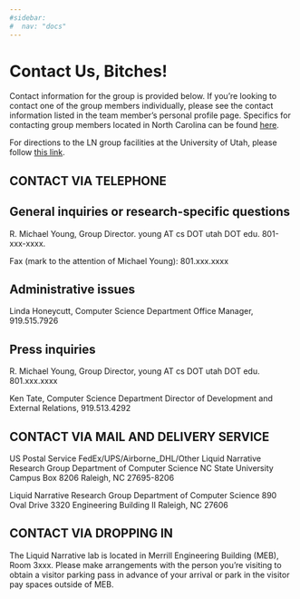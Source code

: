 ```yaml
---
#sidebar: 
#  nav: "docs"
---
```


# Contact Us, Bitches! #

Contact information for the group is provided below.  If you’re
looking to contact one of the group members individually, please see
the contact information listed in the team member’s personal profile
page.  Specifics for contacting group members located in North
Carolina can be found [here](https://liquidnarrative.csc.ncsu.edu/current-and-past-members/).

For directions to the LN group facilities at the University of Utah, please follow [this link](/_pages/directions.md).

## CONTACT VIA TELEPHONE ##

## General inquiries or research-specific questions

R. Michael Young, Group Director.  young AT cs DOT utah DOT edu.
801-xxx-xxxx.

Fax (mark to the attention of Michael Young): 801.xxx.xxxx

## Administrative issues

Linda Honeycutt, Computer Science Department Office Manager, 919.515.7926

## Press inquiries

R. Michael Young, Group Director, young AT cs DOT utah DOT edu. 801.xxx.xxxx

Ken Tate, Computer Science Department Director of Development and External Relations, 919.513.4292

## CONTACT VIA MAIL AND DELIVERY SERVICE

US Postal Service    	      FedEx/UPS/Airborne_DHL/Other
Liquid Narrative Research Group
Department of Computer Science
NC State University
Campus Box 8206
Raleigh, NC 27695-8206

Liquid Narrative Research Group
Department of Computer Science
890 Oval Drive
3320 Engineering Building II
Raleigh, NC 27606

## CONTACT VIA DROPPING IN

The Liquid Narrative lab is located in Merrill Engineering Building
(MEB), Room 3xxx.  Please make arrangements with the person you’re
visiting to obtain a visitor parking pass in advance of your arrival
or park in the visitor pay spaces outside of MEB.

